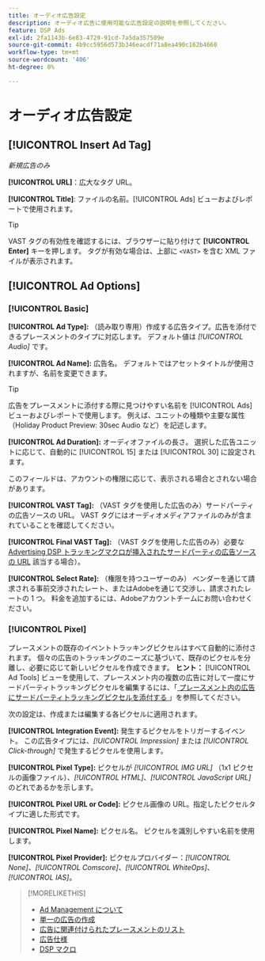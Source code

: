 ```yaml
---
title: オーディオ広告設定
description: オーディオ広告に使用可能な広告設定の説明を参照してください。
feature: DSP Ads
exl-id: 2fa1143b-6e83-4729-91cd-7a5da357509e
source-git-commit: 4b9cc5956d573b346eacdf71a8ea490c162b4660
workflow-type: tm+mt
source-wordcount: '406'
ht-degree: 0%

---
```


# オーディオ広告設定

## [!UICONTROL Insert Ad Tag]

*新規広告のみ*

**[!UICONTROL URL]**：広大なタグ URL。

**[!UICONTROL Title]**: ファイルの名前。[!UICONTROL Ads] ビューおよびレポートで使用されます。

>[!TIP]
>
> VAST タグの有効性を確認するには、ブラウザーに貼り付けて **[!UICONTROL Enter]** キーを押します。 タグが有効な場合は、上部に `<VAST>` を含む XML ファイルが表示されます。

## [!UICONTROL Ad Options]

### [!UICONTROL Basic]

**[!UICONTROL Ad Type]:** （読み取り専用）作成する広告タイプ。広告を添付できるプレースメントのタイプに対応します。 デフォルト値は *[!UICONTROL Audio]* です。

**[!UICONTROL Ad Name]:** 広告名。 デフォルトではアセットタイトルが使用されますが、名前を変更できます。

>[!TIP]
>
> 広告をプレースメントに添付する際に見つけやすい名前を [!UICONTROL Ads] ビューおよびレポートで使用します。 例えば、ユニットの種類や主要な属性（Holiday Product Preview: 30sec Audio など）を記述します。

**[!UICONTROL Ad Duration]:** オーディオファイルの長さ。 選択した広告ユニットに応じて、自動的に [!UICONTROL 15] または [!UICONTROL 30] に設定されます。

このフィールドは、アカウントの権限に応じて、表示される場合とされない場合があります。

**[!UICONTROL VAST Tag]:** （VAST タグを使用した広告のみ）サードパーティの広告ソースの URL。 VAST タグにはオーディオメディアファイルのみが含まれていることを確認してください。

**[!UICONTROL Final VAST Tag]:** （VAST タグを使用した広告のみ）必要な [Advertising DSP トラッキングマクロが挿入されたサードパーティの広告ソースの URL](/help/dsp/campaign-management/macros.md) 該当する場合）。

**[!UICONTROL Select Rate]:** （権限を持つユーザーのみ） ベンダーを通じて請求される事前交渉されたレート、またはAdobeを通じて交渉し、請求されたレートの 1 つ。 料金を追加するには、Adobeアカウントチームにお問い合わせください。

### [!UICONTROL Pixel]

プレースメントの既存のイベントトラッキングピクセルはすべて自動的に添付されます。 個々の広告のトラッキングのニーズに基づいて、既存のピクセルを分離し、必要に応じて新しいピクセルを作成できます。 **ヒント：** [!UICONTROL Ad Tools] ビューを使用して、プレースメント内の複数の広告に対して一度にサードパーティトラッキングピクセルを編集するには、「[ プレースメント内の広告にサードパーティトラッキングピクセルを添付する ](/help/dsp/campaign-management/ads/ad-attach-to-placement.md#attach-pixels-ads)」を参照してください。

次の設定は、作成または編集する各ピクセルに適用されます。

**[!UICONTROL Integration Event]:** 発生するピクセルをトリガーするイベント。 この広告タイプには、*[!UICONTROL Impression]* または *[!UICONTROL Click-through]* で発生するピクセルを使用します。

**[!UICONTROL Pixel Type]:** ピクセルが *[!UICONTROL IMG URL]* （1x1 ピクセルの画像ファイル）、*[!UICONTROL HTML]*、*[!UICONTROL JavaScript URL]* のどれであるかを示します。

**[!UICONTROL Pixel URL or Code]:** ピクセル画像の URL。指定したピクセルタイプに適した形式です。

**[!UICONTROL Pixel Name]:** ピクセル名。 ピクセルを識別しやすい名前を使用します。

**[!UICONTROL Pixel Provider]:** ピクセルプロバイダー：*[!UICONTROL None]*、*[!UICONTROL Comscore]*、*[!UICONTROL WhiteOps]*、*[!UICONTROL IAS]*。

>[!MORELIKETHIS]
>
>* [Ad Management について ](ad-about.md)
>* [ 単一の広告の作成 ](ad-create.md)
>* [ 広告に関連付けられたプレースメントのリスト ](/help/dsp/campaign-management/ads/ad-list-placements.md)
>* [ 広告仕様 ](ad-specs.md)
>* [DSP マクロ ](/help/dsp/campaign-management/macros.md)
